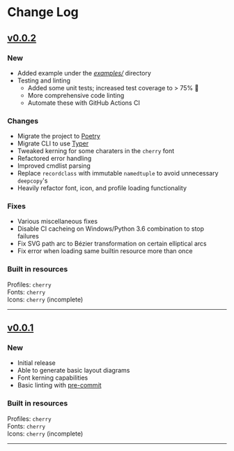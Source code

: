 # Change Log

## [v0.0.2](https://github.com/staticintlucas/pykeyset/releases/tag/v0.0.2)

### New

* Added example under the [*examples/*](examples/) directory
* Testing and linting
  * Added some unit tests; increased test coverage to > 75% :partying_face:
  * More comprehensive code linting
  * Automate these with GitHub Actions CI

### Changes

* Migrate the project to [Poetry]
* Migrate CLI to use [Typer]
* Tweaked kerning for some charaters in the `cherry` font
* Refactored error handling
* Improved cmdlist parsing
* Replace `recordclass` with immutable `namedtuple` to avoid unnecessary `deepcopy`'s
* Heavily refactor font, icon, and profile loading functionality

### Fixes

* Various miscellaneous fixes
* Disable CI cacheing on Windows/Python 3.6 combination to stop failures
* Fix SVG path arc to Bézier transformation on certain elliptical arcs
* Fix error when loading same builtin resource more than once

### Built in resources

Profiles: `cherry`  \
Fonts: `cherry`  \
Icons: `cherry` (incomplete)

---

## [v0.0.1](https://github.com/staticintlucas/pykeyset/releases/tag/v0.0.1)

### New

* Initial release
* Able to generate basic layout diagrams
* Font kerning capabilities
* Basic linting with [pre-commit]

### Built in resources

Profiles: `cherry`  \
Fonts: `cherry`  \
Icons: `cherry` (incomplete)

---

[poetry]: https://python-poetry.org/
[typer]: https://typer.tiangolo.com/
[pre-commit]: https://pre-commit.com/
